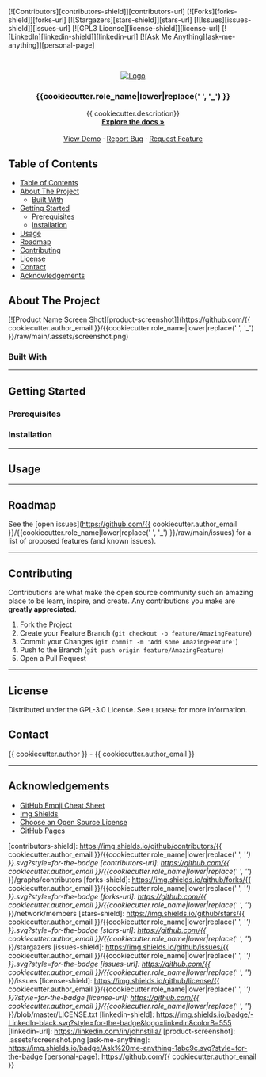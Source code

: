 [![Contributors][contributors-shield]][contributors-url]
[![Forks][forks-shield]][forks-url]
[![Stargazers][stars-shield]][stars-url]
[![Issues][issues-shield]][issues-url]
[![GPL3 License][license-shield]][license-url]
[![LinkedIn][linkedin-shield]][linkedin-url]
[![Ask Me Anything][ask-me-anything]][personal-page]

<!-- PROJECT LOGO -->
<br />
<p align="center">
  <a href="https://github.com/{{ cookiecutter.author_email }}/{{cookiecutter.role_name|lower|replace(' ', '_') }}">
    <img src="https://github.com/{{ cookiecutter.author_email }}/{{cookiecutter.role_name|lower|replace(' ', '_') }}/.assets/logo.png" alt="Logo" width="80" height="80">
  </a>

  <h3 align="center">{{cookiecutter.role_name|lower|replace(' ', '_') }}</h3>

  <p align="center">
    {{ cookiecutter.description}}
    <br />
    <a href="https://github.com/{{ cookiecutter.author_email }}/{{cookiecutter.role_name|lower|replace(' ', '_') }}/README.md"><strong>Explore the docs »</strong></a>
    <br />
    <br />
    <a href="https://github.com/{{ cookiecutter.author_email }}/{{cookiecutter.role_name|lower|replace(' ', '_') }}">View Demo</a>
    ·
    <a href="https://github.com/{{ cookiecutter.author_email }}/{{cookiecutter.role_name|lower|replace(' ', '_') }}/issues/new?labels=i%3A+bug&template=1-bug-report.md">Report Bug</a>
    ·
    <a href="https://github.com/{{ cookiecutter.author_email }}/{{cookiecutter.role_name|lower|replace(' ', '_') }}/issues/new?labels=i%3A+enhancement&template=2-feature-request.md">Request Feature</a>
  </p>
</p>

<!-- TABLE OF CONTENTS -->

## Table of Contents

- [Table of Contents](#table-of-contents)
- [About The Project](#about-the-project)
  - [Built With](#built-with)
- [Getting Started](#getting-started)
  - [Prerequisites](#prerequisites)
  - [Installation](#installation)
- [Usage](#usage)
- [Roadmap](#roadmap)
- [Contributing](#contributing)
- [License](#license)
- [Contact](#contact)
- [Acknowledgements](#acknowledgements)

<!-- ABOUT THE PROJECT -->

## About The Project

[![Product Name Screen Shot][product-screenshot]](https://github.com/{{ cookiecutter.author_email }}/{{cookiecutter.role_name|lower|replace(' ', '_') }}/raw/main/.assets/screenshot.png)

<!--
There are many great README templates available on GitHub, however, I didn't find one that really suit my needs so I created this enhanced one. I want to create a README template so amazing that it'll be the last one you ever need.

Here's why:

- Your time should be focused on creating something amazing. A project that solves a problem and helps others
- You shouldn't be doing the same tasks over and over like creating a README from scratch
- You should element DRY principles to the rest of your life :smile:

Of course, no one template will serve all projects since your needs may be different. So I'll be adding more in the near future. You may also suggest changes by forking this repo and creating a pull request or opening an issue.

A list of commonly used resources that I find helpful are listed in the acknowledgements.
-->

### Built With

<!--
This section should list any major frameworks that you built your project using. Leave any add-ons/plugins for the acknowledgements section. Here are a few examples.

- [Bootstrap](https://getbootstrap.com)
- [JQuery](https://jquery.com)
- [Laravel](https://laravel.com)
-->

---

<!-- GETTING STARTED -->

## Getting Started

<!--
This is an example of how you may give instructions on setting up your project locally.
To get a local copy up and running follow these simple example steps.
-->

### Prerequisites

<!--

This is an example of how to list things you need to use the software and how to install them.

- npm

```sh
npm install npm@latest -g
```
-->

### Installation

<!--
1. Get a free API Key at [https://example.com](https://example.com)
2. Clone the repo

```sh
git clone https://github.com/your_username_/Project-Name.git
```

3. Install NPM packages

```sh
npm install
```

4. Enter your API in `config.js`

```JS
const API_KEY = 'ENTER YOUR API';
```
-->

---

<!-- USAGE EXAMPLES -->

## Usage

<!--
Use this space to show useful examples of how a project can be used. Additional screenshots, code examples and demos work well in this space. You may also link to more resources.

_For more examples, please refer to the [Documentation](https://example.com)_
-->

---

<!-- ROADMAP -->

## Roadmap

See the [open issues](https://github.com/{{ cookiecutter.author_email }}/{{cookiecutter.role_name|lower|replace(' ', '_') }}/raw/main/issues) for a list of proposed features (and known issues).

---

<!-- CONTRIBUTING -->

## Contributing

Contributions are what make the open source community such an amazing place to be learn, inspire, and create. Any contributions you make are **greatly appreciated**.

1. Fork the Project
2. Create your Feature Branch (`git checkout -b feature/AmazingFeature`)
3. Commit your Changes (`git commit -m 'Add some AmazingFeature'`)
4. Push to the Branch (`git push origin feature/AmazingFeature`)
5. Open a Pull Request

---

<!-- LICENSE -->

## License

Distributed under the GPL-3.0 License. See `LICENSE` for more information.

<!-- CONTACT -->

## Contact

{{ cookiecutter.author }} - {{ cookiecutter.author_email }}


---

<!-- ACKNOWLEDGEMENTS -->

## Acknowledgements

- [GitHub Emoji Cheat Sheet](https://www.webpagefx.com/tools/emoji-cheat-sheet)
- [Img Shields](https://shields.io)
- [Choose an Open Source License](https://choosealicense.com)
- [GitHub Pages](https://pages.github.com)

<!-- MARKDOWN LINKS & IMAGES -->
<!-- https://www.markdownguide.org/basic-syntax/#reference-style-links -->

[contributors-shield]: https://img.shields.io/github/contributors/{{ cookiecutter.author_email }}/{{cookiecutter.role_name|lower|replace(' ', '_') }}.svg?style=for-the-badge
[contributors-url]: https://github.com/{{ cookiecutter.author_email }}/{{cookiecutter.role_name|lower|replace(' ', '_') }}/graphs/contributors
[forks-shield]: https://img.shields.io/github/forks/{{ cookiecutter.author_email }}/{{cookiecutter.role_name|lower|replace(' ', '_') }}.svg?style=for-the-badge
[forks-url]: https://github.com/{{ cookiecutter.author_email }}/{{cookiecutter.role_name|lower|replace(' ', '_') }}/network/members
[stars-shield]: https://img.shields.io/github/stars/{{ cookiecutter.author_email }}/{{cookiecutter.role_name|lower|replace(' ', '_') }}.svg?style=for-the-badge
[stars-url]: https://github.com/{{ cookiecutter.author_email }}/{{cookiecutter.role_name|lower|replace(' ', '_') }}/stargazers
[issues-shield]: https://img.shields.io/github/issues/{{ cookiecutter.author_email }}/{{cookiecutter.role_name|lower|replace(' ', '_') }}.svg?style=for-the-badge
[issues-url]: https://github.com/{{ cookiecutter.author_email }}/{{cookiecutter.role_name|lower|replace(' ', '_') }}/issues
[license-shield]: https://img.shields.io/github/license/{{ cookiecutter.author_email }}/{{cookiecutter.role_name|lower|replace(' ', '_') }}?style=for-the-badge
[license-url]: https://github.com/{{ cookiecutter.author_email }}/{{cookiecutter.role_name|lower|replace(' ', '_') }}/blob/master/LICENSE.txt
[linkedin-shield]: https://img.shields.io/badge/-LinkedIn-black.svg?style=for-the-badge&logo=linkedin&colorB=555
[linkedin-url]: https://linkedin.com/in/johnstilia/
[product-screenshot]: .assets/screenshot.png
[ask-me-anything]: https://img.shields.io/badge/Ask%20me-anything-1abc9c.svg?style=for-the-badge
[personal-page]: https://github.com/{{ cookiecutter.author_email }}
